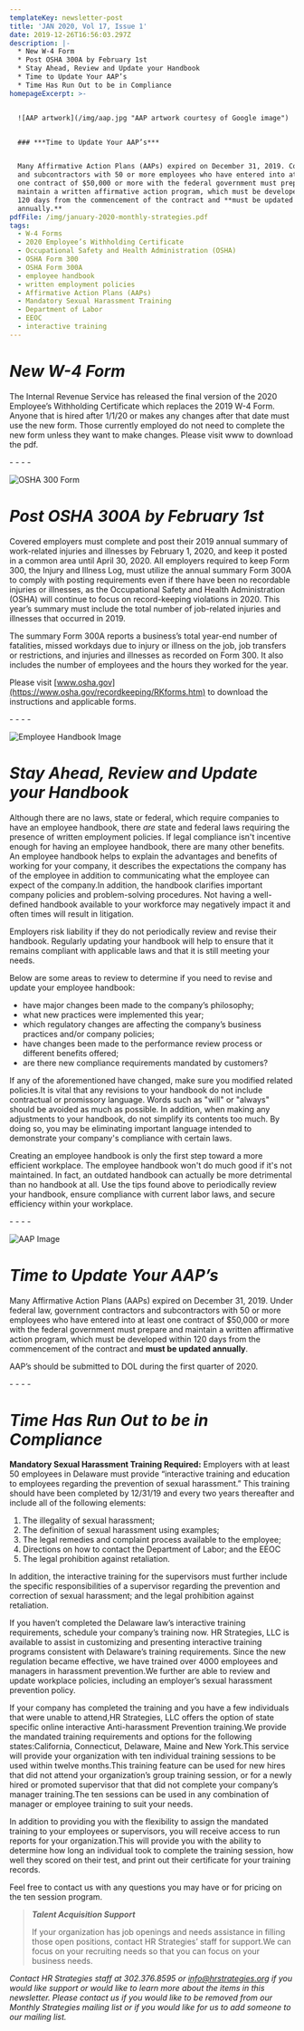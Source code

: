 ```yaml
---
templateKey: newsletter-post
title: 'JAN 2020, Vol 17, Issue 1'
date: 2019-12-26T16:56:03.297Z
description: |-
  * New W-4 Form
  * Post OSHA 300A by February 1st 
  * Stay Ahead, Review and Update your Handbook
  * Time to Update Your AAP’s
  * Time Has Run Out to be in Compliance
homepageExcerpt: >-


  ![AAP artwork](/img/aap.jpg "AAP artwork courtesy of Google image")


  ### ***Time to Update Your AAP’s***


  Many Affirmative Action Plans (AAPs) expired on December 31, 2019. Contractors
  and subcontractors with 50 or more employees who have entered into at least
  one contract of $50,000 or more with the federal government must prepare and
  maintain a written affirmative action program, which must be developed within
  120 days from the commencement of the contract and **must be updated
  annually.**
pdfFile: /img/january-2020-monthly-strategies.pdf
tags:
  - W-4 Forms
  - 2020 Employee’s Withholding Certificate
  - Occupational Safety and Health Administration (OSHA)
  - OSHA Form 300
  - OSHA Form 300A
  - employee handbook
  - written employment policies
  - Affirmative Action Plans (AAPs)
  - Mandatory Sexual Harassment Training
  - Department of Labor
  - EEOC
  - interactive training
---
```

# ***New W-4 Form***

The Internal Revenue Service has released the final version of the 2020 Employee’s Withholding Certificate which replaces the 2019 W-4 Form. Anyone that is hired after 1/1/20 or makes any changes after that date must use the new form. Those currently employed do not need to complete the new form unless they want to make changes. Please visit www to download the pdf.

\- - - -

![OSHA 300 Form](/img/osha-300.jpg "OSHA 300 Form")

# *Post OSHA 300A by February 1st*

Covered employers must complete and post their 2019 annual summary of work-related injuries and illnesses by February 1, 2020, and keep it posted in a common area until April 30, 2020. All employers required to keep Form 300, the Injury and Illness Log, must utilize the annual summary Form 300A to comply with posting requirements even if there have been no recordable injuries or illnesses, as the Occupational Safety and Health Administration (OSHA) will continue to focus on record-keeping violations in 2020. This year’s summary must include the total number of job-related injuries and illnesses that occurred in 2019.

The summary Form 300A reports a business’s total year-end number of fatalities, missed workdays due to injury or illness on the job, job transfers or restrictions, and injuries and illnesses as recorded on Form 300. It also includes the number of employees and the hours they worked for the year.

Please visit [www.osha.gov](https://www.osha.gov/recordkeeping/RKforms.htm) to download the instructions and applicable forms.

\- - - -

![Employee Handbook Image](/img/employee-handbook.jpg "Image courtesy of google image, clarkmortenson.com")

# ***Stay Ahead, Review and Update your Handbook***

Although there are no laws, state or federal, which require companies to have an employee handbook, there *are* state and federal laws requiring the presence of written employment policies. If legal compliance isn't incentive enough for having an employee handbook, there are many other benefits. An employee handbook helps to explain the advantages and benefits of working for your company, it describes the expectations the company has of the employee in addition to communicating what the employee can expect of the company.In addition, the handbook clarifies important company policies and problem-solving procedures. Not having a well-defined handbook available to your workforce may negatively impact it and often times will result in litigation.

Employers risk liability if they do not periodically review and revise their handbook. Regularly updating your handbook will help to ensure that it remains compliant with applicable laws and that it is still meeting your needs.

Below are some areas to review to determine if you need to revise and update your employee handbook:

* have major changes been made to the company’s philosophy;
* what new practices were implemented this year;
* which regulatory changes are affecting the company’s business practices and/or company policies;
* have changes been made to the performance review process or different benefits offered;
* are there new compliance requirements mandated by customers?

If any of the aforementioned have changed, make sure you modified related policies.It is vital that any revisions to your handbook do not include contractual or promissory language. Words such as "will" or "always" should be avoided as much as possible. In addition, when making any adjustments to your handbook, do not simplify its contents too much. By doing so, you may be eliminating important language intended to demonstrate your company's compliance with certain laws.

Creating an employee handbook is only the first step toward a more efficient workplace. The employee handbook won't do much good if it's not maintained. In fact, an outdated handbook can actually be more detrimental than no handbook at all. Use the tips found above to periodically review your handbook, ensure compliance with current labor laws, and secure efficiency within your workplace.

\- - - -

![AAP Image](/img/aap3.jpg "AAP image courtesy of Google image")

# ***Time to Update Your AAP’s***

Many Affirmative Action Plans (AAPs) expired on December 31, 2019. Under federal law, government contractors and subcontractors with 50 or more employees who have entered into at least one contract of $50,000 or more with the federal government must prepare and maintain a written affirmative action program, which must be developed within 120 days from the commencement of the contract and **must be updated annually**.

AAP’s should be submitted to DOL during the first quarter of 2020.

\- - - -

# ***Time Has Run Out to be in Compliance***

**Mandatory Sexual Harassment Training Required:** Employers with at least 50 employees in Delaware must provide “interactive training and education to employees regarding the prevention of sexual harassment.” This training should have been completed by 12/31/19 and every two years thereafter and include all of the following elements:

1. The illegality of sexual harassment;
2. The definition of sexual harassment using examples;
3. The legal remedies and complaint process available to the employee;
4. Directions on how to contact the Department of Labor; and the EEOC
5. The legal prohibition against retaliation.

In addition, the interactive training for the supervisors must further include the specific responsibilities of a supervisor regarding the prevention and correction of sexual harassment; and the legal prohibition against retaliation.

If you haven’t completed the Delaware law’s interactive training requirements, schedule your company’s training now. HR Strategies, LLC is available to assist in customizing and presenting interactive training programs consistent with Delaware’s training requirements. Since the new regulation became effective, we have trained over 4000 employees and managers in harassment prevention.We further are able to review and update workplace policies, including an employer’s sexual harassment prevention policy.

If your company has completed the training and you have a few individuals that were unable to attend,HR Strategies, LLC offers the option of state specific online interactive Anti-harassment Prevention training.We provide the mandated training requirements and options for the following states:California, Connecticut, Delaware, Maine and New York.This service will provide your organization with ten individual training sessions to be used within twelve months.This training feature can be used for new hires that did not attend your organization’s group training session, or for a newly hired or promoted supervisor that that did not complete your company’s manager training.The ten sessions can be used in any combination of manager or employee training to suit your needs.

In addition to providing you with the flexibility to assign the mandated training to your employees or supervisors, you will receive access to run reports for your organization.This will provide you with the ability to determine how long an individual took to complete the training session, how well they scored on their test, and print out their certificate for your training records.

Feel free to contact us with any questions you may have or for pricing on the ten session program.

> ***Talent Acquisition Support***
>
> If your organization has job openings and needs assistance in filling those open positions, contact HR Strategies’ staff for support.We can focus on your recruiting needs so that you can focus on your business needs.

*Contact HR Strategies staff at 302.376.8595 or [info@hrstrategies.org](mailto:info@hrstrategies.org) if you would like support or would like to learn more about the items in this newsletter. Please contact us if you would like to be removed from our Monthly Strategies mailing list or if you would like for us to add someone to our mailing list.*
